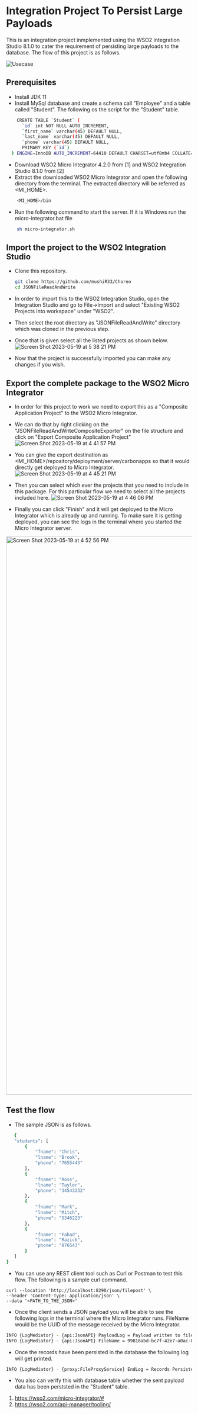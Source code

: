 # Integration Project To Persist Large Payloads
This is an integration project inmplemented using the WSO2 Integration Studio 8.1.0 to cater the requirement of persisting large payloads to the database. The flow of this project is as follows.

![Usecase](https://github.com/mushiR33/Choreo/assets/109526446/dfef9c72-0380-4256-8e9a-f11a7f08d762)

## Prerequisites

* Install JDK 11
* Install MySql database and create a schema call "Employee" and a table called "Student". The following os the script for the "Student" table.
```bash
    CREATE TABLE `Student` (
      `id` int NOT NULL AUTO_INCREMENT,
      `first_name` varchar(45) DEFAULT NULL,
      `last_name` varchar(45) DEFAULT NULL,
      `phone` varchar(45) DEFAULT NULL,
      PRIMARY KEY (`id`)
  ) ENGINE=InnoDB AUTO_INCREMENT=64410 DEFAULT CHARSET=utf8mb4 COLLATE=utf8mb4_0900_ai_ci;
 ```
* Download WSO2 Micro Integrator 4.2.0 from [1] and WSO2 Integration Studio 8.1.0 from [2]
* Extract the downloaded WSO2 Micro Integrator and open the following directory from the terminal. The extracted directory will be referred as <MI_HOME>.

```bash
    <MI_HOME>/bin
 ```

* Run the following command to start the server. If it is Windows run the micro-integrator.bat file

```bash
    sh micro-integrator.sh
 ```

## Import the project to the WSO2 Integration Studio

* Clone this repository.

    ```bash
    git clone https://github.com/mushiR33/Choreo
    cd JSONFileReadAndWrite
    ```
* In order to import this to the WSO2 Integration Studio, open the Integration Studio and go to File->Import and select "Existing WSO2 Projects into workspace" under "WSO2".
* Then select the root directory as "JSONFileReadAndWrite" directory which was cloned in the previous step.
* Once that is given select all the listed projects as shown below.
![Screen Shot 2023-05-19 at 5 38 21 PM](https://github.com/mushiR33/Choreo/assets/109526446/f1e93e46-b946-413a-99cb-9632d588780d)

* Now that the project is successfully imported you can make any changes if you wish.

## Export the complete package to the WSO2 Micro Integrator
* In order for this project to work we need to export this as a "Composite Application Project" to the WSO2 Micro Integrator.
* We can do that by right clicking on the "JSONFileReadAndWriteCompositeExporter" on the file structure and click on "Export Composite Application Project"
![Screen Shot 2023-05-19 at 4 41 57 PM](https://github.com/mushiR33/Choreo/assets/109526446/ae21fe72-47df-489c-a3ee-2892fd1d7f8a)

* You can give the export destination as <MI_HOME>/repository/deployment/server/carbonapps so that it would directly get deployed to Micro Integrator.
![Screen Shot 2023-05-19 at 4 45 21 PM](https://github.com/mushiR33/Choreo/assets/109526446/2978dcb8-7c55-40c4-8503-c32593a81e75)

* Then you can select which ever the projects that you need to include in this package. For this particular flow we need to select all the projects included here.
![Screen Shot 2023-05-19 at 4 46 06 PM](https://github.com/mushiR33/Choreo/assets/109526446/10a7f6fc-b582-41a8-960f-f716c4efe4bf)

* Finally you can click "Finish" and it will get deployed to the Micro Integrator which is already up and running. To make sure it is getting deployed, you can see the logs in the terminal where you started the Micro Integrator server.
<img width="1509" alt="Screen Shot 2023-05-19 at 4 52 56 PM" src="https://github.com/mushiR33/Choreo/assets/109526446/cecc6c7e-80ef-4ad0-b370-f812bf77e07b">

## Test the flow
* The sample JSON is as follows.
 ```bash
    {
    "students": [
        {
            "fname": "Chris",
            "lname": "Brook",
            "phone": "7655443"
        },
        {
            "fname": "Ross",
            "lname": "Taylor",
            "phone": "34543232"
        },
        {
            "fname": "Mark",
            "lname": "Mitch",
            "phone": "5346223"
        },
        {
            "fname": "Fahad",
            "lname": "Razick",
            "phone": "876543"
        }
    ]
}
 ```
* You can use any REST client tool such as Curl or Postman to test this flow. The following is a sample curl command.
```curl
curl --location 'http://localhost:8290/json/filepost' \
--header 'Content-Type: application/json' \
--data '<PATH_TO_THE_JSON>'
```

* Once the client sends a JSON payload you will be able to see the following logs in the terminal where the Micro Integrator runs. FileName would be the UUID of the message received by the Micro Integrator.
```bash
INFO {LogMediator} - {api:JsonAPI} PayloadLog = Payload written to file
INFO {LogMediator} - {api:JsonAPI} FileName = 99818abd-bc7f-42e7-a0ac-81620f072ebe.json
```

* Once the records have been persisted in the database the following log will get printed.
```bash
INFO {LogMediator} - {proxy:FileProxyService} EndLog = Records Persisted
```

* You also can verify this with database table whether the sent payload data has been perststed in the "Student" table.


    
1. https://wso2.com/micro-integrator/#
2. https://wso2.com/api-manager/tooling/
